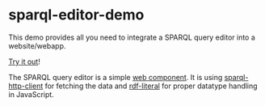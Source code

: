 # sparql-editor-demo

This demo provides all you need to integrate a SPARQL query editor into a website/webapp.

[Try it out](https://zazuko.github.io/sparql-editor-demo/)!

The SPARQL query editor is a simple [web component](https://www.npmjs.com/package/@rdfjs-elements/sparql-editor). It is using [sparql-http-client](https://github.com/zazuko/sparql-http-client) for fetching the data and [rdf-literal](https://www.npmjs.com/package/rdf-literal) for proper datatype handling in JavaScript.
